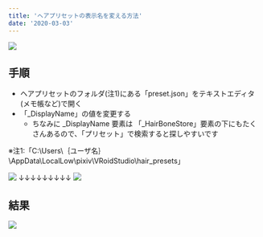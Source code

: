 ```yaml
---
title: 'ヘアプリセットの表示名を変える方法'
date: '2020-03-03'
---
```


![](https://i.imgur.com/n96Uik8.png)

## 手順
- ヘアプリセットのフォルダ(注1)にある「preset.json」をテキストエディタ(メモ帳など)で開く
- 「_DisplayName」の値を変更する
    - ちなみに _DisplayName 要素は 「_HairBoneStore」要素の下にもたくさんあるので、「プリセット」で検索すると探しやすいです

※注1:「C:\Users\｛ユーザ名｝\AppData\LocalLow\pixiv\VRoidStudio\hair_presets」

![](https://i.imgur.com/sLedA9p.png)
↓↓↓↓↓↓↓↓↓
![](https://i.imgur.com/UW0Dxka.png)


## 結果
![](https://i.imgur.com/wW3kMoA.png)
